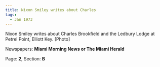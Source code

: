 ```yaml
---  
title: Nixon Smiley writes about Charles  
tags:  
  - Jan 1973  
---  
```

  
Nixon Smiley writes about Charles Brookfield and the Ledbury Lodge at Petrel Point, Elliott Key. [Photo]  
  
Newspapers: **Miami Morning News or The Miami Herald**  
  
Page: **2**, Section: **B** 

